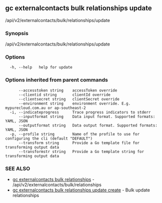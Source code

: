 ## gc externalcontacts bulk relationships update

/api/v2/externalcontacts/bulk/relationships/update

### Synopsis

/api/v2/externalcontacts/bulk/relationships/update

### Options

```
  -h, --help   help for update
```

### Options inherited from parent commands

```
      --accesstoken string    accessToken override
      --clientid string       clientId override
      --clientsecret string   clientSecret override
      --environment string    environment override. E.g. mypurecloud.com.au or ap-southeast-2
  -i, --indicateprogress      Trace progress indicators to stderr
      --inputformat string    Data input format. Supported formats: YAML, JSON
      --outputformat string   Data output format. Supported formats: YAML, JSON
  -p, --profile string        Name of the profile to use for configuring the cli (default "DEFAULT")
      --transform string      Provide a Go template file for transforming output data
      --transformstr string   Provide a Go template string for transforming output data
```

### SEE ALSO

* [gc externalcontacts bulk relationships](gc_externalcontacts_bulk_relationships.html)	 - /api/v2/externalcontacts/bulk/relationships
* [gc externalcontacts bulk relationships update create](gc_externalcontacts_bulk_relationships_update_create.html)	 - Bulk update relationships


